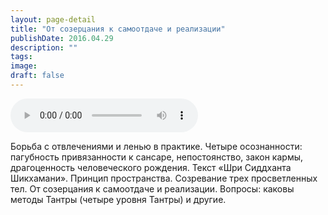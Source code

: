 ```yaml
---
layout: page-detail
title: "От созерцания к самоотдаче и реализации"
publishDate: 2016.04.29
description: ""
tags:
image:
draft: false
---
```


<audio title="2016.04.29 - От созерцания к самоотдаче и реализации.mp3" src="/upload/iblock/394/394e819240c7c45350cb508154519a3b.mp3" controls=""></audio>

 Борьба с отвлечениями и ленью в практике. Четыре осознанности: пагубность привязанности к сансаре, непостоянство, закон кармы, драгоценность человеческого рождения. Текст «Шри Сиддханта Шикхамани». Принцип пространства. Созревание трех просветленных тел. От созерцания к самоотдаче и реализации. Вопросы: каковы методы Тантры (четыре уровня Тантры) и другие. 

  
